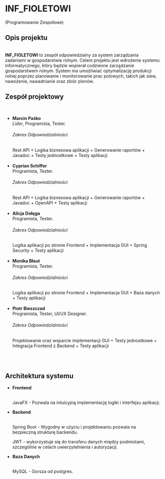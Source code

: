 <h1>INF_FIOLETOWI</h1>(Programowanie Zespołowe)
<br />
<h2>Opis projektu</h2>
<br />
<b>INF_FIOLETOWI</b> to zespół odpowiedzialny za system zarządzania zadaniami w gospodarstwie rolnym. Celem projektu jest wdrożenie systemu informatycznego, 
który będzie wspierał codzienne zarządzanie gospodarstwem rolnym. System ma umożliwiać optymalizację produkcji rolnej poprzez 
planowanie i monitorowanie prac polowych, takich jak siew, nawożenie, nawadnianie oraz zbiór plonów. 
<br />
<h2>Zespół projektowy</h2>
<br />
<ul>
<li><b>Marcin Paśko </b> <br /> <em>Lider</em>, Programista, Tester.<h6>Zakres Odpowiedzialniości</h6>Rest API + Logika biznesowa aplikacji + Generowanie raportów + Javadoc + Testy jednostkowe + Testy aplikacji</li><br>
<li><b>Cyprian Schiffer</b> <br />Programista, Tester.<h6>Zakres Odpowiedzialniości</h6>Rest API + Logika biznesowa aplikacji + Generowanie raportów + Javadoc + OpenAPI + Testy aplikacji  </li><br>
<li><b>Alicja Dołęga</b> <br />Programista, Tester.<h6>Zakres Odpowiedzialniości</h6>Logika aplikacji po stronie Frontend + Implementacja GUI + Spring Security + Testy aplikacji </li><br>
<li><b>Monika Błaut</b> <br />Programista, Tester.<h6>Zakres Odpowiedzialniości</h6>Logika aplikacji po stronie Frontend + Implementacja GUI + Baza danych + Testy aplikacji </li><br>
<li><b>Piotr Bieszczad</b> <br />Programista, Tester, UI/UX Designer.<h6>Zakres Odpowiedzialniości</h6>Projektowanie oraz wsparcie implementacji GUI + Testy jednostkowe + Integracja Frontend z Backend + Testy aplikacji</li><br>
</ul>
  <br />
<h2>Architektura systemu</h2>
<ul>
  <li><b>Frontend</b></li><br><p>JavaFX - Pozwala na intuicyjną implementację logiki i interfejsu aplikacji.</p>
  <li><b>Backend</b></li><br><p>Spring Boot - Wygodny w użyciu i projektowaniu pozwala na bezpieczną strukturę backendu.<p><p>JWT - wykorzystuje się do transferu danych między podmiotami, szczególnie w celach uwierzytelnienia i autoryzacji.</p>
  <li><b>Baza Danych</b></li><br><p>MySQL - Gorsza od postgres.</p>
</ul>
